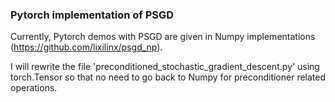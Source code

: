 ### Pytorch implementation of PSGD 
Currently, Pytorch demos with PSGD are given in Numpy implementations (https://github.com/lixilinx/psgd_np).

I will rewrite the file 'preconditioned_stochastic_gradient_descent.py' using torch.Tensor so that no need to go back to Numpy for preconditioner related operations.   
